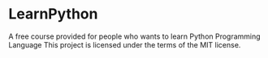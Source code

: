 # LearnPython
A free course provided for people who wants to learn Python Programming Language
This project is licensed under the terms of the MIT license.